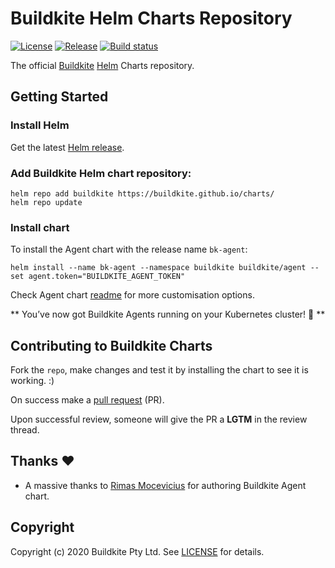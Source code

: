 # Buildkite Helm Charts Repository 

[![License](https://img.shields.io/badge/License-MIT-blue.svg)](https://opensource.org/licenses/Apache-2.0)
[![Release](https://img.shields.io/github/release/buildkite/charts.svg?style=flat-square)](https://github.com/buildkite/charts/releases/latest)
[![Build status](https://badge.buildkite.com/f0a51d12ea264f0cdbcbb70a6809019cc11a05580e72ff83ef.svg?branch=master)](https://buildkite.com/buildkite/helm-charts)

The official [Buildkite](https://buildkite.com/docs/agent) [Helm](https://helm.sh) Charts repository.

## Getting Started

### Install Helm

Get the latest [Helm release](https://github.com/kubernetes/helm#install).

### Add Buildkite Helm chart repository:

 ```console
 helm repo add buildkite https://buildkite.github.io/charts/
 helm repo update
 ```

### Install chart

To install the Agent chart with the release name `bk-agent`:

```console
helm install --name bk-agent --namespace buildkite buildkite/agent --set agent.token="BUILDKITE_AGENT_TOKEN"
```

Check Agent chart [readme](stable/agent/README.md) for more customisation options.

** You’ve now got Buildkite Agents running on your Kubernetes cluster! :tada: **

## Contributing to Buildkite Charts

Fork the `repo`, make changes and test it by installing the chart to see it is working. :)

On success make a [pull request](https://help.github.com/articles/using-pull-requests) (PR).

Upon successful review, someone will give the PR a __LGTM__ in the review thread.

## Thanks :heart:

* A massive thanks to [Rimas Mocevicius](https://github.com/rimusz) for authoring Buildkite Agent chart.

## Copyright

Copyright (c) 2020 Buildkite Pty Ltd. See [LICENSE](LICENSE) for details.
